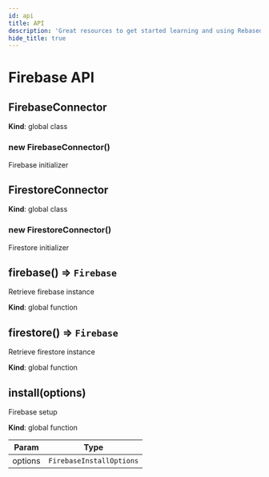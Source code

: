 ```yaml
---
id: api
title: API
description: 'Great resources to get started learning and using Rebased with Firebase'
hide_title: true
---
```


# Firebase API

<a name="FirebaseConnector"></a>

## FirebaseConnector
**Kind**: global class  
<a name="new_FirebaseConnector_new"></a>

### new FirebaseConnector()
<p>Firebase initializer</p>

<a name="FirestoreConnector"></a>

## FirestoreConnector
**Kind**: global class  
<a name="new_FirestoreConnector_new"></a>

### new FirestoreConnector()
<p>Firestore initializer</p>

<a name="firebase"></a>

## firebase() ⇒ <code>Firebase</code>
<p>Retrieve firebase instance</p>

**Kind**: global function  
<a name="firestore"></a>

## firestore() ⇒ <code>Firebase</code>
<p>Retrieve firestore instance</p>

**Kind**: global function  
<a name="install"></a>

## install(options)
<p>Firebase setup</p>

**Kind**: global function  

| Param | Type |
| --- | --- |
| options | <code>FirebaseInstallOptions</code> | 

